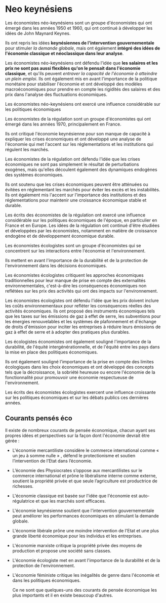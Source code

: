 # Neo keynésiens
Les économistes néo-keynésiens sont un groupe d'économistes qui ont émergé dans les années 1950 et 1960, qui ont continué à développer les idées de John Maynard Keynes.

Ils ont repris les idées **keynésiennes de l'intervention gouvernementale** pour stimuler *la demande globale*, mais ont également **intégré des idées de l'économie classique et néoclassique dans leur analyse**.

Les économistes néo-keynésiens ont défendu l'idée que **les salaires et les prix ne sont pas aussi flexibles qu'on le pensait dans l'économie classique**, et qu'ils peuvent *entraver la capacité de l'économie à atteindre un plein emploi*. Ils ont également mis en avant l'importance de la politique monétaire pour stabiliser l'économie et ont développé des modèles macroéconomiques pour prendre en compte les rigidités des salaires et des prix dans l'analyse des fluctuations économiques.

Les économistes néo-keynésiens ont exercé une influence considérable sur les politiques économiques

Les économistes de la régulation sont un groupe d'économistes qui ont émergé dans les années 1970, principalement en France.

Ils ont critiqué l'économie keynésienne pour son manque de capacité à expliquer les crises économiques et ont développé une analyse de l'économie qui met l'accent sur les réglementations et les institutions qui régulent les marchés.

Les économistes de la régulation ont défendu l'idée que les crises économiques ne sont pas simplement le résultat de perturbations exogènes, mais qu'elles découlent également des dynamiques endogènes des systèmes économiques.

Ils ont soutenu que les crises économiques peuvent être atténuées ou évitées en réglementant les marchés pour éviter les excès et les instabilités. Ils ont également mis l'accent sur l'importance des institutions et des réglementations pour maintenir une croissance économique stable et durable.

Les écrits des économistes de la régulation ont exercé une influence considérable sur les politiques économiques de l'époque, en particulier en France et en Europe. Les idées de la régulation ont continué d'être étudiées et développées par les économistes, notamment en matière de croissance endogène et de développement économique durable.

Les économistes écologistes sont un groupe d'économistes qui se concentrent sur les interactions entre l'économie et l'environnement.

Ils mettent en avant l'importance de la durabilité et de la protection de l'environnement dans les décisions économiques.

Les économistes écologistes critiquent les approches économiques traditionnelles pour leur manque de prise en compte des externalités environnementales, c'est-à-dire les conséquences économiques non reflétées sur les prix des activités qui ont des impacts sur l'environnement.

Les économistes écologistes ont défendu l'idée que les prix doivent inclure les coûts environnementaux pour refléter les conséquences réelles des activités économiques. Ils ont proposé des instruments économiques tels que les taxes sur les émissions de gaz à effet de serre, les subventions pour les énergies renouvelables et les systèmes de plafonnement et d'échange de droits d'émission pour inciter les entreprises à réduire leurs émissions de gaz à effet de serre et à adopter des pratiques plus durables.

Les écologistes économistes ont également souligné l'importance de la durabilité, de l'équité intergénérationnelle, et de l'équité entre les pays dans la mise en place des politiques économiques.

Ils ont également souligné l'importance de la prise en compte des limites écologiques dans les choix économiques et ont développé des concepts tels que la décroissance, la sobriété heureuse ou encore l'économie de la fonctionnalité pour promouvoir une économie respectueuse de l'environnement.

Les écrits des économistes écologistes exercent une influence croissante sur les politiques économiques et sur les débats publics ces dernières années.

## Courants pensés éco
Il existe de nombreux courants de pensée économique, chacun ayant ses propres idées et perspectives sur la façon dont l'économie devrait être gérée :

-   L'économie mercantiliste considère le commerce international comme « un jeu à somme nulle » , défend le protectionisme et soutien l’intervention de l’Etat dans l’économie.
-   L’économie des Physiocrates s’oppose aux mercantilistes sur le commerce international et prône le libéralisme interne comme externe, soutient la propriété privée et que seule l’agriculture est productrice de richesses.
-   L'économie classique est basée sur l'idée que l'économie est auto-régulatrice et que les marchés sont efficaces.
-   L'économie keynésienne soutient que l'intervention gouvernementale peut améliorer les performances économiques en stimulant la demande globale.
-   L'économie libérale prône une moindre intervention de l'Etat et une plus grande liberté économique pour les individus et les entreprises.
-   L'économie marxiste critique la propriété privée des moyens de production et propose une société sans classes.
-   L'économie écologiste met en avant l'importance de la durabilité et de la protection de l'environnement.
-   L'économie féministe critique les inégalités de genre dans l'économie et dans les politiques économiques.

    Ce ne sont que quelques-uns des courants de pensée économique les plus importants et il en existe beaucoup d'autres.